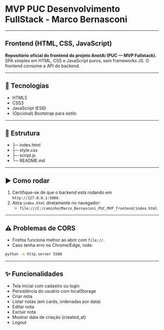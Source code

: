 # MVP PUC Desenvolvimento FullStack - Marco Bernasconi
---
## Frontend (HTML, CSS, JavaScript)

**Repositório oficial do frontend do projeto AnotAí (PUC — MVP Fullstack).**  
SPA simples em HTML, CSS e JavaScript puros, sem frameworks JS. O frontend consome a API do backend.

---

## 🚀 Tecnologias
- HTML5
- CSS3
- JavaScript (ES6)
- (Opcional) Bootstrap para estilo

---

## 📂 Estrutura
- ├─ index.html
- ├─ style.css
- ├─ script.js
- └─ README.md
---

## ▶️ Como rodar
1. Certifique-se de que o backend está rodando em `http://127.0.0.1:5000`.
2. Abra `index.html` diretamente no navegador:  
   - `file:///C:/caminho/Marco_Bernasconi_PUC_MVP_frontend/index.html`

---

## ⚠️ Problemas de CORS
- Firefox funciona melhor ao abrir com `file://`.
- Caso tenha erro no Chrome/Edge, rode:
```bash
python -m http.server 5500
```
---

## ✨ Funcionalidades

- Tela inicial com cadastro ou login
- Persistência do usuário com localStorage
- Criar nota
- Listar notas (em cards, ordenadas por data)
- Editar nota
- Excluir nota
- Mostrar data de criação (created_at)
- Logout
